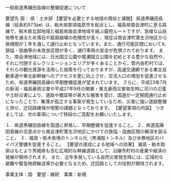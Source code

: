 一般県道黒磯田島線の整備促進について

要望先	国： 
	県：土木部
【要望を必要とする地域の現状と課題】
県道黒磯田島線（延長約57.5㎞）は、栃木県那須塩原市を起点とし、福島県南会津町に至る路線で、栃木県北部地域と福島県南会津地域を結ぶ最短ルートですが、急峻な山岳地帯を通るため落石や路肩崩壊の危険性が高く、現在は南会津町栗生沢地区から県境間が１年を通して通行止めとなっています。また、通行可能区間においても狭隘・屈曲等の未改良区間が多く、通行車両の安全が危惧されております。
また、南会津地域には、日光国立公園や尾瀬国立公園を初めとする豊かな自然や、それに付随するレクリエーションエリアが多くあることから、管内各町村では、それらの観光資源を活用した施策を行っておりますが、高速交通網である東北自動車道や東北新幹線へのアクセスを更に向上させ、交流人口の増加を促進させるため、県道黒磯田島線の早期整備促進が望まれています。
さらに、平成23年7月の新潟・福島豪雨災害や平成27年9月の関東・東北豪雨災害発生時に河川の氾濫や土砂災害により、道路や橋梁等が甚大な被害を受け、国道が一定期間通行止めになったことで、集落が孤立する事案が発生しているため、災害に強い道路整備と併せ、迂回路確保が喫緊の課題となっております。
【要望事項の内容】
つきましては、次の事項について特段のご高配をお願いいたします。

１．県道黒磯田島線を国道に昇格し、早期整備を促進すること。
２．県道高陦田島線の交差点から南会津町栗生沢地区にかけての狭隘・屈曲区間の解消を図ること。
３．福島・栃木県境のトンネル化（黒滝股トンネル）及び水無地区のバイパス整備を促進すること。
【要望の達成による地域への効果】
福島・栃木両県はもとより茨城県も含む広域的な幹線道路として、沿線市町村の産業や経済の発展が期待されます。
また、近年多発している自然災害発生時には、広域的な避難や緊急物資輸送等が必要となるため、迂回路としての役割が期待されます。



事業主体：国　要望：継続　事業：新規
